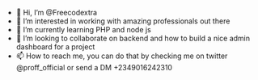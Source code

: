 - 👋 Hi, I’m @Freecodextra
- 👀 I’m interested in working with amazing professionals out there
- 🌱 I’m currently learning PHP and node js
- 💞️ I’m looking to collaborate on backend and how to build a nice admin dashboard for a project
- 📫 How to reach me, you can do that by checking me on twitter @proff_official or send a DM +2349016242310

<!---
Freecodextra/Freecodextra is a ✨ special ✨ repository because its `README.md` (this file) appears on your GitHub profile.
You can click the Preview link to take a look at your changes.
--->
